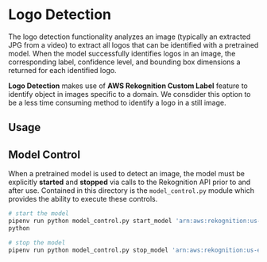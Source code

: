 Logo Detection
===

The logo detection functionality analyzes an image (typically an extracted JPG from a video) to extract all logos that can be identified with a pretrained model. When the model successfully identifies logos in an image, the corresponding label, confidence level, and bounding box dimensions a returned for each identified logo.

**Logo Detection** makes use of **AWS Rekognition Custom Label** feature to identify object in images specific to a domain. We consdider this option to be a less time consuming method to identify a logo in a still image.


Usage
---

## Model Control

When a pretrained model is used to detect an image, the model must be explicitly **started** and **stopped** via calls to the Rekognition API prior to and after use. Contained in this directory is the `model_control.py` module which provides the ability to execute these controls.

``` python
# start the model
pipenv run python model_control.py start_model 'arn:aws:rekognition:us-east-1:XXXXXXXXXXXX:project/some-label-project/1580940547880' 'arn:aws:rekognition:us-east-1:XXXXXXXXXXXX:project/some-label-project/version/model_name/1580942074647'
python

# stop the model
pipenv run python model_control.py stop_model 'arn:aws:rekognition:us-east-1:XXXXXXXXXXXX:project/some-label-project/version/model_name/1580942074647'

```

